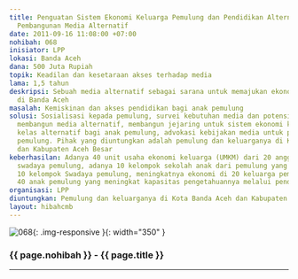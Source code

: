 ```yaml
---
title: Penguatan Sistem Ekonomi Keluarga Pemulung dan Pendidikan Alternatif melalui
  Pembangunan Media Alternatif
date: 2011-09-16 11:08:00 +07:00
nohibah: 068
inisiator: LPP
lokasi: Banda Aceh
dana: 500 Juta Rupiah
topik: Keadilan dan kesetaraan akses terhadap media
lama: 1,5 tahun
deskripsi: Sebuah media alternatif sebagai sarana untuk memajukan ekonomi pemulung
  di Banda Aceh
masalah: Kemiskinan dan akses pendidikan bagi anak pemulung
solusi: Sosialisasi kepada pemulung, survei kebutuhan media dan potensi ekonomi alternatif,
  membangun media alternatif, membangun jejaring untuk sistem ekonomi keluarga, membangun
  kelas alternatif bagi anak pemulung, advokasi kebijakan media untuk pemenuhan hak
  pemulung. Pihak yang diuntungkan adalah pemulung dan keluarganya di Kota Banda Aceh
  dan Kabupaten Aceh Besar
keberhasilan: Adanya 40 unit usaha ekonomi keluarga (UMKM) dari 20 anggota kelompok
  swadaya pemulung, adanya 10 kelompok sekolah anak dari pemulung yang terbangun di
  10 kelompok Swadaya pemulung, meningkatnya ekonomi di 20 keluarga pemulung, adanya
  40 anak pemulung yang meningkat kapasitas pengetahuannya melalui pendidikan alternatif
organisasi: LPP
diuntungkan: Pemulung dan keluarganya di Kota Banda Aceh dan Kabupaten Aceh Besar
layout: hibahcmb
---
```


![068](/static/img/hibahcmb/068.png){: .img-responsive }{: width="350" }

### {{ page.nohibah }} - {{ page.title }}

---
